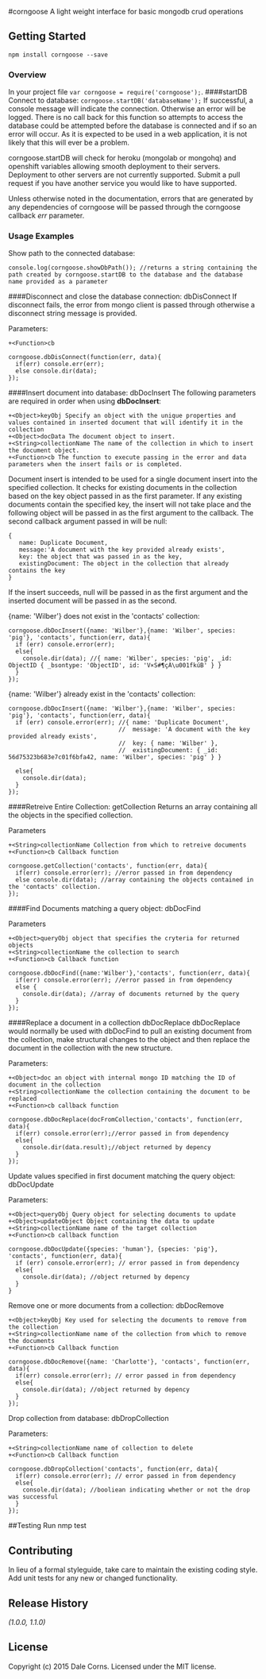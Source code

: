#corngoose
A light weight interface for basic mongodb crud operations

## Getting Started

```shell
npm install corngoose --save
```

### Overview
In your project file `var corngoose = require('corngoose');`.
####startDB
Connect to database: `corngoose.startDB('databaseName');`
If successful, a console message will indicate the connection. Otherwise an error will be logged. There is no call back for this function so attempts to access the database could be attempted before the database is connected and if so an error will occur. As it is expected to be used in a web application, it is not likely that this will ever be a problem.

corngoose.startDB will check for heroku (mongolab or mongohq) and openshift variables allowing smooth deployment to their servers. Deployment to other servers are not currently supported. Submit a pull request if you have another service you would like to have supported.

Unless otherwise noted in the documentation, errors that are generated by any dependencies of corngoose will be passed through the corngoose callback *err* parameter.
### Usage Examples
Show path to the connected database:

```console.log(corngoose.showDbPath()); //returns a string containing the path created by corngoose.startDB to the database and the database name provided as a parameter```

####Disconnect and close the database connection: dbDisConnect
If disconnect fails, the error from mongo client is passed through otherwise a disconnect string message is provided.

Parameters:

    +<Function>cb

    corngoose.dbDisConnect(function(err, data){
      if(err) console.err(err);
      else console.dir(data);
    });

####Insert document into database: dbDocInsert
The following parameters are required in order when using **dbDocInsert**:

    +<Object>keyObj Specify an object with the unique properties and values contained in inserted document that will identify it in the collection
    +<Object>docData The document object to insert.
    +<String>collectionName The name of the collection in which to insert the document object.
    +<Function>cb The function to execute passing in the error and data parameters when the insert fails or is completed.

Document insert is intended to be used for a single document insert into the specified collection. It checks for existing documents in the collection based on the key object passed in as the first parameter. If any existing documents contain the specified key, the insert will not take place and the following object will be passed in as the first argument to the callback. The second callback argument passed in will be null:

    {
       name: Duplicate Document,
       message:'A document with the key provided already exists',
       key: the object that was passed in as the key,
       existingDocument: The object in the collection that already contains the key
    }

If the insert succeeds, null will be passed in as the first argument and the inserted document will be passed in as the second.

{name: 'Wilber'} does not exist in the 'contacts' collection:

    corngoose.dbDocInsert({name: 'Wilber'},{name: 'Wilber', species: 'pig'}, 'contacts', function(err, data){
      if (err) console.error(err);
      else{
        console.dir(data); //{ name: 'Wilber', species: 'pig', _id: ObjectID { _bsontype: 'ObjectID', id: 'V×S#¶ çÀ\u001fkúB' } }
      }
    });
  
{name: 'Wilber'} already exist in the 'contacts' collection:

    corngoose.dbDocInsert({name: 'Wilber'},{name: 'Wilber', species: 'pig'}, 'contacts', function(err, data){
      if (err) console.error(err); //{ name: 'Duplicate Document',
                                   //  message: 'A document with the key provided already exists',
                                   //  key: { name: 'Wilber' },
                                   //  existingDocument: { _id: 56d75323b683e7c01f6bfa42, name: 'Wilber', species: 'pig' } }

      else{
        console.dir(data);
      }
    });

####Retreive Entire Collection: getCollection
Returns an array containing all the objects in the specified collection.

Parameters

    +<String>collectionName Collection from which to retreive documents
    +<Function>cb Callback function

    corngoose.getCollection('contacts', function(err, data){
      if(err) console.error(err); //error passed in from dependency
      else console.dir(data); //array containing the objects contained in the 'contacts' collection.
    });

####Find Documents matching a query object: dbDocFind

Parameters

    +<Object>queryObj object that specifies the cryteria for returned objects
    +<String>collectionName the collection to search
    +<Function>cb Callback function

    corngoose.dbDocFind({name:'Wilber'},'contacts', function(err, data){
      if(err) console.error(err); //error passed in from dependency
      else {
        console.dir(data); //array of documents returned by the query
      }
    });

####Replace a document in a collection dbDocReplace
dbDocReplace would normally be used with dbDocFind to pull an existing document from the collection, make structural changes to the object and then replace the document in the collection with the new structure.

Parameters:

    +<Object>doc an object with internal mongo ID matching the ID of document in the collection
    +<String>collectionName the collection containing the document to be replaced
    +<Function>cb callback function
    
    corngoose.dbDocReplace(docFromCollection,'contacts', function(err, data){
      if(err) console.error(err);//error passed in from dependency
      else{
        console.dir(data.result);//object returned by depency
      }
    });

Update values specified in first document matching the query object: dbDocUpdate

Parameters:

    +<Object>queryObj Query object for selecting documents to update
    +<Object>updateObject Object containing the data to update
    +<String>collectionName name of the target collection
    +<Function>cb callback function
    
    corngoose.dbDocUpdate({species: 'human'}, {species: 'pig'}, 'contacts', function(err, data){
      if (err) console.error(err); // error passed in from dependency
      else{
        console.dir(data); //object returned by depency
      }
    }

Remove one or more documents from a collection: dbDocRemove

    +<Object>keyObj Key used for selecting the documents to remove from the collection
    +<String>collectionName name of the collection from which to remove the documents
    +<Function>cb Callback function
    
    corngoose.dbDocRemove({name: 'Charlotte'}, 'contacts', function(err, data){
      if(err) console.error(err); // error passed in from dependency
      else{
        console.dir(data); //object returned by depency
      }
    });

Drop collection from database: dbDropCollection

Parameters:

    +<String>collectionName name of collection to delete
    +<Function>cb Callback function
    
    corngoose.dbDropCollection('contacts', function(err, data){
      if(err) console.error(err); // error passed in from dependency
      else{
        console.dir(data); //booliean indicating whether or not the drop was successful
      }
    });

##Testing
Run nmp test
    
## Contributing
In lieu of a formal styleguide, take care to maintain the existing coding style. Add unit tests for any new or changed functionality.

## Release History
_(1.0.0, 1.1.0)_

## License
Copyright (c) 2015 Dale Corns. Licensed under the MIT license.
